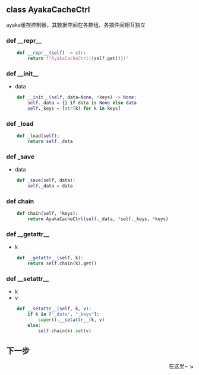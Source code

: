 ## class AyakaCacheCtrl
ayaka缓存控制器，其数据空间在各群组、各插件间相互独立

### def \_\_repr\_\_


```py
    def __repr__(self) -> str:
        return f"AyakaCacheCtrl({self.get()})"
```

### def \_\_init\_\_


- data
```py
    def __init__(self, data=None, *keys) -> None:
        self._data = {} if data is None else data
        self._keys = [str(k) for k in keys]
```

### def _load


```py
    def _load(self):
        return self._data
```

### def _save


- data
```py
    def _save(self, data):
        self._data = data
```

### def chain


```py
    def chain(self, *keys):
        return AyakaCacheCtrl(self._data, *self._keys, *keys)
```

### def \_\_getattr\_\_


- k
```py
    def __getattr__(self, k):
        return self.chain(k).get()
```

### def \_\_setattr\_\_


- k
- v
```py
    def __setattr__(self, k, v):
        if k in ["_data", "_keys"]:
            super().__setattr__(k, v)
        else:
            self.chain(k).set(v)
```
## 下一步

<div align="right">
    在这里~ ↘
</div>
